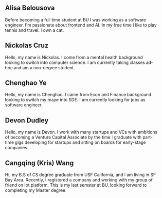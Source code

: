 ## Alisa Belousova

Before becoming a full time student at BU I was working as a software engineer. I'm passionate about frontend and AI. In my free time I like to play tennis and travel. I own a cat.

## Nickolas Cruz

Hello, my name is Nickolas. I come from a mental health background looking to switch into computer science.  I am currently taking classes ad-hoc and am a non-degree student.

## Chenghao Ye

Hello, my name is Chenghao. I came from Econ and Finance background looking to switch my major into SDE. I am currently looking for jobs as software engineer.

## Devon Dudley

Hello, my name is Devon. I work with many startups and VCs with ambitions of becoming a Venture Capital Associate by the time I graduate with part-time gigs developing for startups and sitting on boards for early-stage companies.

## Cangqing (Kris) Wang

Hi, my B.S of CS degree graduate from USF California, and I am living in SF Bay Area. Recently, I registered a company and working with my group of friend on Iot platform. This is my last semster at BU, looking forward to completing my Master degree.
